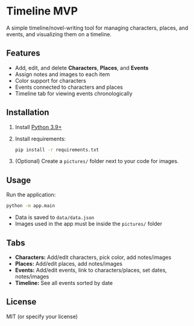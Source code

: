 # Timeline MVP

A simple timeline/novel-writing tool for managing characters, places, and events, and visualizing them on a timeline.

## Features

- Add, edit, and delete **Characters**, **Places**, and **Events**
- Assign notes and images to each item
- Color support for characters
- Events connected to characters and places
- Timeline tab for viewing events chronologically

## Installation

1. Install [Python 3.9+](https://www.python.org/)  
2. Install requirements:

   ```bash
   pip install -r requirements.txt
   ```

3. (Optional) Create a `pictures/` folder next to your code for images.

## Usage

Run the application:

```bash
python -m app.main
```

- Data is saved to `data/data.json`
- Images used in the app must be inside the `pictures/` folder

## Tabs

- **Characters:** Add/edit characters, pick color, add notes/images
- **Places:** Add/edit places, add notes/images
- **Events:** Add/edit events, link to characters/places, set dates, notes/images
- **Timeline:** See all events sorted by date

## License

MIT (or specify your license)